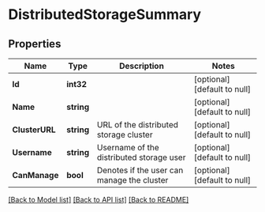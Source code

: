 # DistributedStorageSummary

## Properties
Name | Type | Description | Notes
------------ | ------------- | ------------- | -------------
**Id** | **int32** |  | [optional] [default to null]
**Name** | **string** |  | [optional] [default to null]
**ClusterURL** | **string** | URL of the distributed storage cluster | [optional] [default to null]
**Username** | **string** | Username of the distributed storage user | [optional] [default to null]
**CanManage** | **bool** | Denotes if the user can manage the cluster | [optional] [default to null]

[[Back to Model list]](../README.md#documentation-for-models) [[Back to API list]](../README.md#documentation-for-api-endpoints) [[Back to README]](../README.md)

